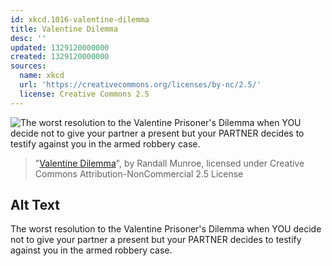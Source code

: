 ```yaml
---
id: xkcd.1016-valentine-dilemma
title: Valentine Dilemma
desc: ''
updated: 1329120000000
created: 1329120000000
sources:
  name: xkcd
  url: 'https://creativecommons.org/licenses/by-nc/2.5/'
  license: Creative Commons 2.5
---
```

![The worst resolution to the Valentine Prisoner's Dilemma when YOU decide not to give your partner a present but your PARTNER decides to testify against you in the armed robbery case.](https://imgs.xkcd.com/comics/valentine_dilemma.png)
> "[Valentine Dilemma](https://xkcd.com/1016/)", by Randall Munroe, licensed under Creative Commons Attribution-NonCommercial 2.5 License

## Alt Text
The worst resolution to the Valentine Prisoner's Dilemma when YOU decide not to give your partner a present but your PARTNER decides to testify against you in the armed robbery case.
